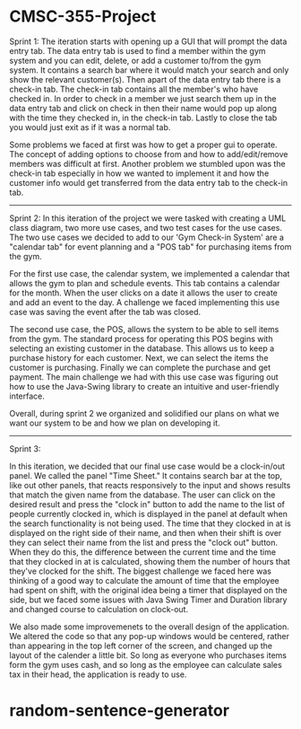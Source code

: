 # CMSC-355-Project
Sprint 1:
The iteration starts with opening up a GUI that will prompt the data entry tab. The data entry tab is used to find a member within the gym system and you can edit, delete, or add a customer to/from the gym system. It contains a search bar where it would match your search and only show the relevant customer(s). Then apart of the data entry tab there is a check-in tab. The check-in tab contains all the member's who have checked in. In order to check in a member we just search them up in the data entry tab and click on check in then their name would pop up along with the time they checked in, in the check-in tab. Lastly to close the tab you would just exit as if it was a normal tab.

Some problems we faced at first was how to get a proper gui to operate. The concept of adding options to choose from and how to add/edit/remove members was difficult at first. Another problem we stumbled upon was the check-in tab especially in how we wanted to implement it and how the customer info would get transferred from the data entry tab to the check-in tab. 

----------------------------------------------

Sprint 2:
In this iteration of the project we were tasked with creating a UML class diagram, two more use cases, and two test cases for the use cases. The two use cases we decided to add to our 'Gym Check-in System' are a "calendar tab" for event planning and a "POS tab" for purchasing items from the gym. 

For the first use case, the calendar system, we implemented a calendar that allows the gym to plan and schedule events. This tab contains a calendar for the month. When the user clicks on a date it allows the user to create and add an event to the day. A challenge we faced implementing this use case was saving the event after the tab was closed.

The second use case, the POS, allows the system to be able to sell items from the gym. The standard process for operating this POS begins with selecting an existing customer in the database. This allows us to keep a purchase history for each customer. Next, we can select the items the customer is purchasing. Finally we can complete the purchase and get payment. The main challenge we had with this use case was figuring out how to use the Java-Swing library to create an intuitive and user-friendly interface.

Overall, during sprint 2 we organized and solidified our plans on what we want our system to be and how we plan on developing it.

----------------------------------------------

Sprint 3:

In this iteration, we decided that our final use case would be a clock-in/out panel. We called the panel "Time Sheet." It contains  search bar at the top, like out other panels, that reacts responsively to the input and shows results that match the given name from the database. The user can click on the desired result and press the "clock in" button to add the name to the list of people currently clocked in, which is displayed in the panel at default when the search functionality is not being used. The time that they clocked in at is displayed on the right side of their name, and then when their shift is over they can select their name from the list and press the "clock out" button. When they do this, the difference between the current time and the time that they clocked in at is calculated, showing them the number of hours that they've clocked for the shift. The biggest challenge we faced here was thinking of a good way to calculate the amount of time that the employee had spent on shift, with the original idea being a timer that displayed on the side, but we faced some issues with Java Swing Timer and Duration library and changed course to calculation on clock-out. 

We also made some improvemenets to the overall design of the application. We altered the code so that any pop-up windows would be centered, rather than appearing in the top left corner of the screen, and changed up the layout of the calender a little bit. So long as everyone who purchases items form the gym uses cash, and so long as the employee can calculate sales tax in their head, the application is ready to use. 
# random-sentence-generator
